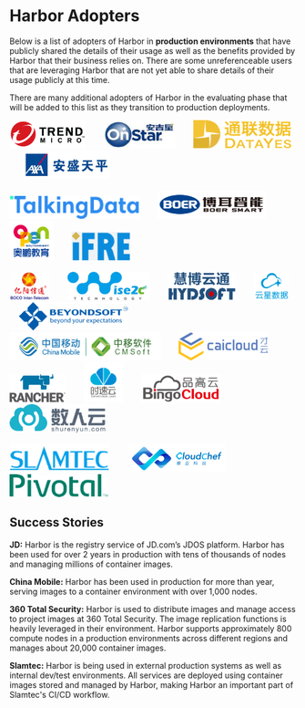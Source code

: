 # Harbor Adopters
Below is a list of adopters of Harbor in **production environments** that have
publicly shared the details of their usage as well as the benefits provided by
Harbor that their business relies on. There are some unreferenceable users that
are leveraging Harbor that are not yet able to share details of their usage
publicly at this time.

There are many additional adopters of Harbor in the evaluating phase that will
be added to this list as they transition to production deployments.

<a href="https://www.trendmicro.com" border="0" target="_blank"><img alt="trendmicro" src="docs/img/trendmicro.png" height="50"></a>&nbsp; &nbsp; &nbsp; &nbsp;
<a href="https://www.onstar.com.cn" border="0" target="_blank"><img alt="OnStar" src="docs/img/onstar.png" height="50"></a>&nbsp; &nbsp; &nbsp; &nbsp;
<a href="https://www.datayes.com" border="0" target="_blank"><img alt="DataYes" src="docs/img/datayes.png" height="50"></a>&nbsp; &nbsp; &nbsp; &nbsp;
<a href="https://www.axatp.com" border="0" target="_blank"><img alt="axatp" src="docs/img/axatp.png" height="50"></a>&nbsp; &nbsp; &nbsp; &nbsp; <br/><br/>
<a href="https://www.talkingdata.com" border="0" target="_blank"><img alt="talkingdata" src="docs/img/talkingdata.png" height="40"></a>&nbsp; &nbsp; &nbsp; &nbsp;
<a href="http://www.boericasa.com/index.html" border="0" target="_blank"><img alt="BoerSmart" src="docs/img/boer.png" height="50"></a>&nbsp; &nbsp; &nbsp; &nbsp;
<a href="http://www.open.com.cn" border="0" target="_blank"><img alt="OpenEdutainment" src="docs/img/openedutainment.png" height="70"></a>&nbsp; &nbsp; &nbsp; &nbsp;
<a href="http://www.ifre.com.cn" border="0" target="_blank"><img alt="iFRE" src="docs/img/ifre.png" height="50"></a>&nbsp; &nbsp; &nbsp; &nbsp; <br/><br/>
<a href="http://www.boco.com.cn:8080/bocoit/" border="0" target="_blank"><img alt="BOCOIT" src="docs/img/bocoit.png" height="50"></a>&nbsp; &nbsp; &nbsp; &nbsp;
<a href="http://www.wise2c.com/" border="0" target="_blank"><img alt="wise2c" src="docs/img/wise2c.png" height="50"></a>&nbsp; &nbsp; &nbsp; &nbsp;
<a href="http://www.hydsoft.com/" border="0" target="_blank"><img alt="HYDSoft" src="docs/img/hydsoft.png" height="50"></a>&nbsp; &nbsp; &nbsp; &nbsp;
<a href="http://www.cloud-star.com.cn/" border="0" target="_blank"><img alt="CloudStar" src="docs/img/cloudstar.png" height="50"></a>&nbsp; &nbsp; &nbsp; &nbsp;
<a href="http://www.beyondsoft.com/" border="0" target="_blank"><img alt="BeyondSoft" src="docs/img/beyondsoft.png" height="50"></a>&nbsp; &nbsp; &nbsp; &nbsp;
<a href="http://www.chinamobileltd.com/" border="0" target="_blank"><img alt="ChinaMobile" src="docs/img/china-mobile.png" height="50"></a>&nbsp; &nbsp; &nbsp; &nbsp;
<a href="https://www.caicloud.io" target="_blank" border="0"><img alt="CaiCloud" src="docs/img/caicloud.png" height="50"></a>&nbsp; &nbsp; &nbsp; &nbsp;
<a href="https://rancher.com/" target="_blank" border="0"><img alt="Rancher" src="docs/img/rancher.png" height="50"></a>&nbsp; &nbsp; &nbsp; &nbsp;
<a href="https://www.tenxcloud.com/" target="_blank" border="0"><img alt="TenxCloud" src="docs/img/tenxcloud.png" height="70"></a>&nbsp; &nbsp; &nbsp; &nbsp;
<a href="http://www.bingocc.com/" target="_blank" border="0"><img alt="BingoCloud" src="docs/img/bingocloud.png" height="50"></a>&nbsp; &nbsp; &nbsp; &nbsp;
<a href="https://www.shurenyun.com/" target="_blank" border="0"><img alt="DataMan" src="docs/img/dataman.png" height="50"></a>&nbsp; &nbsp; &nbsp; &nbsp; <br/><br/>
<a href="http://www.slamtec.com" target="_blank" border="0"><img alt="SlamTec" src="docs/img/slamtec.png" height="50"></a>&nbsp; &nbsp; &nbsp; &nbsp;
<a href="http://www.cloudchef.io/" target="_blank" border="0"><img alt="CloudChef" src="docs/img/cloudchef.png" height="50"></a>&nbsp; &nbsp; &nbsp; &nbsp;
<a href="https://pivotal.io/" target="_blank" border="0"><img alt="Pivotal" src="docs/img/pivotal.png" height="40"></a>&nbsp; &nbsp; &nbsp; &nbsp;

## Success Stories
**JD:** Harbor is the registry service of JD.com’s JDOS
platform. Harbor has been used for over 2 years in production with tens of
thousands of nodes and managing millions of container images.

**China Mobile:** Harbor has been used in production for more than year,
serving images to a container environment with over 1,000 nodes.

**360 Total Security:** Harbor is used to distribute images and manage access
to project images at 360 Total Security. The image replication functions is
heavily leveraged in their environment. Harbor supports approximately 800
compute nodes in a production environments across different regions and manages
about 20,000 container images.

**Slamtec:** Harbor is being used in external production systems as well as
internal dev/test environments. All services are deployed using container
images stored and managed by Harbor, making Harbor an important part of
Slamtec's CI/CD workflow.
